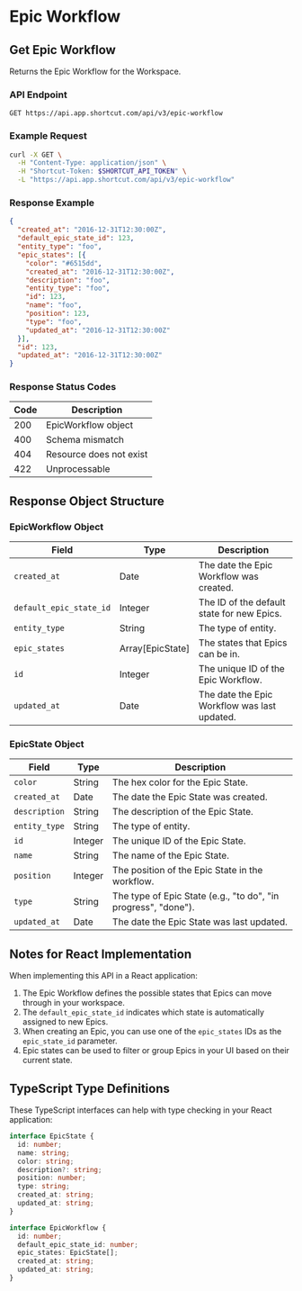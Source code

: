# Epic Workflow

## Get Epic Workflow

Returns the Epic Workflow for the Workspace.

### API Endpoint

```
GET https://api.app.shortcut.com/api/v3/epic-workflow
```

### Example Request

```bash
curl -X GET \
  -H "Content-Type: application/json" \
  -H "Shortcut-Token: $SHORTCUT_API_TOKEN" \
  -L "https://api.app.shortcut.com/api/v3/epic-workflow"
```

### Response Example

```json
{
  "created_at": "2016-12-31T12:30:00Z",
  "default_epic_state_id": 123,
  "entity_type": "foo",
  "epic_states": [{
    "color": "#6515dd",
    "created_at": "2016-12-31T12:30:00Z",
    "description": "foo",
    "entity_type": "foo",
    "id": 123,
    "name": "foo",
    "position": 123,
    "type": "foo",
    "updated_at": "2016-12-31T12:30:00Z"
  }],
  "id": 123,
  "updated_at": "2016-12-31T12:30:00Z"
}
```

### Response Status Codes

| Code | Description |
|------|-------------|
| 200  | EpicWorkflow object |
| 400  | Schema mismatch |
| 404  | Resource does not exist |
| 422  | Unprocessable |

## Response Object Structure

### EpicWorkflow Object

| Field | Type | Description |
|-------|------|-------------|
| `created_at` | Date | The date the Epic Workflow was created. |
| `default_epic_state_id` | Integer | The ID of the default state for new Epics. |
| `entity_type` | String | The type of entity. |
| `epic_states` | Array[EpicState] | The states that Epics can be in. |
| `id` | Integer | The unique ID of the Epic Workflow. |
| `updated_at` | Date | The date the Epic Workflow was last updated. |

### EpicState Object

| Field | Type | Description |
|-------|------|-------------|
| `color` | String | The hex color for the Epic State. |
| `created_at` | Date | The date the Epic State was created. |
| `description` | String | The description of the Epic State. |
| `entity_type` | String | The type of entity. |
| `id` | Integer | The unique ID of the Epic State. |
| `name` | String | The name of the Epic State. |
| `position` | Integer | The position of the Epic State in the workflow. |
| `type` | String | The type of Epic State (e.g., "to do", "in progress", "done"). |
| `updated_at` | Date | The date the Epic State was last updated. |

## Notes for React Implementation

When implementing this API in a React application:

1. The Epic Workflow defines the possible states that Epics can move through in your workspace.
2. The `default_epic_state_id` indicates which state is automatically assigned to new Epics.
3. When creating an Epic, you can use one of the `epic_states` IDs as the `epic_state_id` parameter.
4. Epic states can be used to filter or group Epics in your UI based on their current state.

## TypeScript Type Definitions

These TypeScript interfaces can help with type checking in your React application:

```typescript
interface EpicState {
  id: number;
  name: string;
  color: string;
  description?: string;
  position: number;
  type: string;
  created_at: string;
  updated_at: string;
}

interface EpicWorkflow {
  id: number;
  default_epic_state_id: number;
  epic_states: EpicState[];
  created_at: string;
  updated_at: string;
}
```
